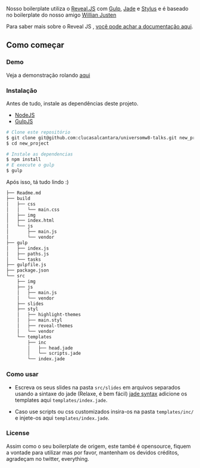 Nosso boilerplate utiliza o [Reveal.JS](http://lab.hakim.se/reveal-js/) com [Gulp](http://gulpjs.com/), [Jade](http://jade-lang.com/) e [Stylus](http://learnboost.github.io/stylus/) e é baseado no boilerplate do nosso amigo
[Willian Justen](https://github.com/willianjusten)

Para saber mais sobre o Reveal JS , [você pode achar a documentação aqui](https://github.com/hakimel/reveal.js).


## Como começar

### Demo

Veja a demonstração rolando [aqui](http://qualy-org.github.io/qualy-presenter/)

### Instalação
Antes de tudo, instale as dependências deste projeto.

- [NodeJS](http://nodejs.org/)
- [GulpJS](http://gulpjs.com/)

```sh
# Clone este repositório
$ git clone git@github.com:clucasalcantara/universomw8-talks.git new_project
$ cd new_project

# Instale as dependencias
$ npm install
# E execute o gulp
$ gulp
```

Após isso, tá tudo lindo :)

```sh
├── Readme.md
├── build
│   ├── css
│   │   └── main.css
│   ├── img
│   ├── index.html
│   └── js
│       ├── main.js
│       └── vendor
├── gulp
│   ├── index.js
│   ├── paths.js
│   └── tasks
├── gulpfile.js
├── package.json
└── src
    ├── img
    ├── js
    │   ├── main.js
    │   └── vendor
    ├── slides
    ├── styl
    │   ├── highlight-themes
    │   ├── main.styl
    │   ├── reveal-themes
    │   └── vendor
    └── templates
        ├── inc
        │   ├── head.jade
        │   └── scripts.jade
        └── index.jade
```

### Como usar

- Escreva os seus slides na pasta `src/slides` em arquivos separados usando a sintaxe do jade (Relaxe, é bem fácil) [jade syntax](http://jade-lang.com/) adicione os templates aqui `templates/index.jade`.

- Caso use scripts ou css customizados insira-os na pasta `templates/inc/` e injete-os aqui `templates/index.jade`.


### License

Assim como o seu boilerplate de origem, este també é opensource, fiquem a vontade para utilizar mas por favor, mantenham os devidos créditos, agradeçam no twitter, everything.
